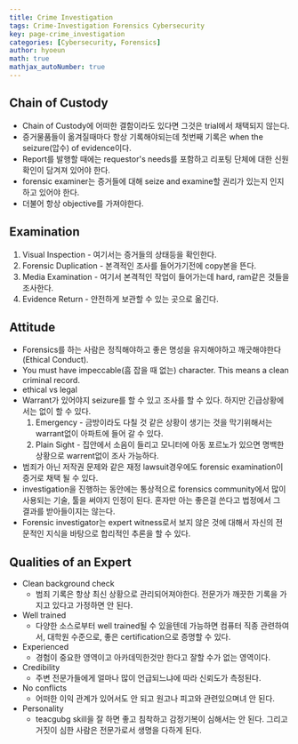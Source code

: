 ```yaml
---
title: Crime Investigation
tags: Crime-Investigation Forensics Cybersecurity
key: page-crime_investigation
categories: [Cybersecurity, Forensics]
author: hyoeun
math: true
mathjax_autoNumber: true
---
```


## Chain of Custody 
* Chain of Custody에 어떠한 결함이라도 있다면 그것은 trial에서 채택되지 않는다.
* 증거물품들이 옮겨질때마다 항상 기록해야되는데 첫번째 기록은 when the seizure(압수) of evidence이다.
* Report를 발행할 때에는 requestor's needs를 포함하고 리포팅 단체에 대한 신원 확인이 담겨져 있어야 한다.
* forensic examiner는 증거들에 대해 seize and examine할 권리가 있는지 인지하고 있어야 한다.
* 더불어 항상 objective를 가져야한다.

## Examination
1. Visual Inspection - 여기서는 증거들의 상태등을 확인한다.
1. Forensic Duplication - 본격적인 조사를 들어가기전에 copy본을 뜬다.
1. Media Examination - 여기서 본격적인 작업이 들어가는데 hard, ram같은 것들을 조사한다.
1. Evidence Return - 안전하게 보관할 수 있는 곳으로 옮긴다.

## Attitude
* Forensics를 하는 사람은 정직해야하고 좋은 명성을 유지해야하고 깨긋해야한다(Ethical Conduct).
* You must have impeccable(흠 잡을 때 없는) character. This means a clean criminal record.
* ethical vs legal
* Warrant가 있어야지 seizure를 할 수 있고 조사를 할 수 있다. 하지만 긴급상황에서는 없이 할 수 있다.
    1. Emergency - 금방이라도 다칠 것 같은 상황이 생기는 것을 막기위해서는 warrant없이 아파트에 들어 갈 수 있다.
    1. Plain Sight - 집안에서 소음이 들리고 모니터에 아동 포르노가 있으면 명백한 상황으로 warrent없이 조사 가능하다.
* 범죄가 아닌 저작권 문제와 같은 재정 lawsuit경우에도 forensic examination이 증거로 채택 될 수 있다.
* investigation을 진행하는 동안에는 통상적으로 forensics community에서 많이 사용되는 기술, 툴을 써야지 인정이 된다. 혼자만 아는 좋은걸 쓴다고 법정에서 그 결과를 받아들이지는 않는다.
* Forensic investigator는 expert witness로서 보지 않은 것에 대해서 자신의 전문적인 지식을 바탕으로 합리적인 추론을 할 수 있다.

## Qualities of an Expert
* Clean background check
    * 범죄 기록은 항상 최신 상황으로 관리되어져야한다. 전문가가 깨끗한 기록을 가지고 있다고 가정하면 안 된다.
* Well trained
    * 다양한 소스로부터 well trained될 수 있을텐데 가능하면 컴퓨터 직종 관련하여서, 대학원 수준으로, 좋은 certification으로 증명할 수 있다.
* Experienced
    * 경험이 중요한 영역이고 아카데믹한것만 한다고 잘할 수가 없는 영역이다.
* Credibility
    * 주변 전문가들에게 얼마나 많이 언급되느냐에 따라 신뢰도가 측정된다.
* No conflicts
    * 어떠한 이익 관계가 있어서도 안 되고 원고나 피고와 관련있으며녀 안 된다.
* Personality
    * teacgubg skill을 잘 하면 좋고 침착하고 감정기복이 심해서는 안 된다. 그리고 거짓이 심한 사람은 전문가로서 생명을 다하게 된다.